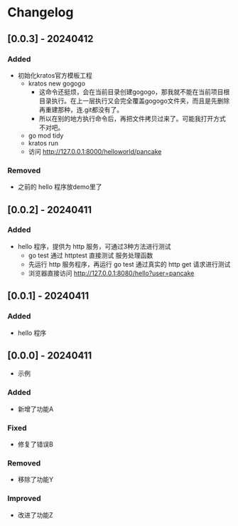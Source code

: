 # Changelog

## [0.0.3] - 20240412 
### Added
- 初始化kratos官方模板工程
    - kratos new gogogo
        - 这命令还挺烦，会在当前目录创建gogogo，那我就不能在当前项目根目录执行。在上一层执行又会完全覆盖gogogo文件夹，而且是先删除再重建那种，连.git都没有了。
        - 所以在别的地方执行命令后，再把文件拷贝过来了。可能我打开方式不对吧。
    - go mod tidy
    - kratos run
    - 访问 http://127.0.0.1:8000/helloworld/pancake

### Removed
- 之前的 hello 程序放demo里了

## [0.0.2] - 20240411 
### Added
- hello 程序，提供为 http 服务，可通过3种方法进行测试
    - go test 通过 httptest 直接测试 服务处理函数
    - 先运行 http 服务程序，再运行 go test 通过真实的 http get 请求进行测试
    - 浏览器直接访问 http://127.0.0.1:8080/hello?user=pancake

## [0.0.1] - 20240411 
### Added
- hello 程序

## [0.0.0] - 20240411 
- 示例

### Added
- 新增了功能A

### Fixed
- 修复了错误B

### Removed
- 移除了功能Y

### Improved
- 改进了功能Z
